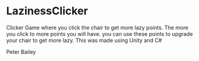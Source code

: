 # LazinessClicker
Clicker Game where you click the chair to get more lazy points. The more you click to more points you will have. you can use these points to upgrade your chair to get more lazy.
This was made using Unity and C#

Peter Bailey
